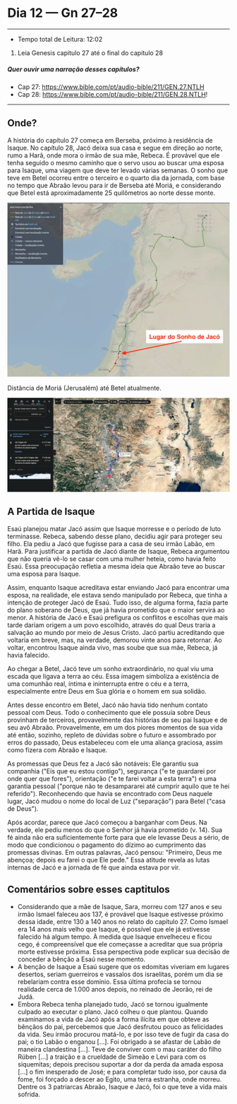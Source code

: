 # Dia 12 — Gn 27–28

--- 

- Tempo total de Leitura: 12:02

1. Leia Genesis capitulo 27 até o final do capitulo 28

##### Quer ouvir uma narração desses capítulos?

- Cap 27: https://www.bible.com/pt/audio-bible/211/GEN.27.NTLH
- Cap 28: https://www.bible.com/pt/audio-bible/211/GEN.28.NTLH!

---

## Onde?

A história do capítulo 27 começa em Berseba, próximo à residência de Isaque. No capítulo 28, Jacó deixa sua casa e segue em direção ao norte, rumo a Harã, onde mora o irmão de sua mãe, Rebeca. É provável que ele tenha seguido o mesmo caminho que o servo usou ao buscar uma esposa para Isaque, uma viagem que deve ter levado várias semanas. O sonho que teve em Betel ocorreu entre o terceiro e o quarto dia da jornada, com base no tempo que Abraão levou para ir de Berseba até Moriá, e considerando que Betel está aproximadamente 25 quilômetros ao norte desse monte.

![img_17.png](../images/img_17.png)

Distãncia de Moriá (Jerusalém) até Betel atualmente.

![img.png](../images/img_19.png)

## A Partida de Isaque

Esaú planejou matar Jacó assim que Isaque morresse e o período de luto terminasse. Rebeca, sabendo desse plano, decidiu agir para proteger seu filho. Ela pediu a Jacó que fugisse para a casa de seu irmão Labão, em Harã. Para justificar a partida de Jacó diante de Isaque, Rebeca argumentou que não queria vê-lo se casar com uma mulher heteia, como havia feito Esaú. Essa preocupação refletia a mesma ideia que Abraão teve ao buscar uma esposa para Isaque.

Assim, enquanto Isaque acreditava estar enviando Jacó para encontrar uma esposa, na realidade, ele estava sendo manipulado por Rebeca, que tinha a intenção de proteger Jacó de Esaú. Tudo isso, de alguma forma, fazia parte do plano soberano de Deus, que já havia prometido que o maior servirá ao menor. A história de Jacó e Esaú prefigura os conflitos e escolhas que mais tarde dariam origem a um povo escolhido, através do qual Deus traria a salvação ao mundo por meio de Jesus Cristo. Jacó partiu acreditando que voltaria em breve, mas, na verdade, demorou vinte anos para retornar. Ao voltar, encontrou Isaque ainda vivo, mas soube que sua mãe, Rebeca, já havia falecido.

Ao chegar a Betel, Jacó teve um sonho extraordinário, no qual viu uma escada que ligava a terra ao céu. Essa imagem simboliza a existência de uma comunhão real, íntima e ininterrupta entre o céu e a terra, especialmente entre Deus em Sua glória e o homem em sua solidão.

Antes desse encontro em Betel, Jacó não havia tido nenhum contato pessoal com Deus. Todo o conhecimento que ele possuía sobre Deus provinham de terceiros, provavelmente das histórias de seu pai Isaque e de seu avô Abraão. Provavelmente, em um dos piores momentos de sua vida até então, sozinho, repleto de dúvidas sobre o futuro e assombrado por erros do passado, Deus estabeleceu com ele uma aliança graciosa, assim como fizera com Abraão e Isaque.

As promessas que Deus fez a Jacó são notáveis: Ele garantiu sua companhia ("Eis que eu estou contigo"), segurança ("e te guardarei por onde quer que fores"), orientação ("e te farei voltar a esta terra") e uma garantia pessoal ("porque não te desampararei até cumprir aquilo que te hei referido"). Reconhecendo que havia se encontrado com Deus naquele lugar, Jacó mudou o nome do local de Luz ("separação") para Betel ("casa de Deus").

Após acordar, parece que Jacó começou a barganhar com Deus. Na verdade, ele pediu menos do que o Senhor já havia prometido (v. 14). Sua fé ainda não era suficientemente forte para que ele levasse Deus a sério, de modo que condicionou o pagamento do dízimo ao cumprimento das promessas divinas. Em outras palavras, Jacó pensou: "Primeiro, Deus me abençoa; depois eu farei o que Ele pede." Essa atitude revela as lutas internas de Jacó e a jornada de fé que ainda estava por vir.

## Comentários sobre esses captitulos

- Considerando que a mãe de Isaque, Sara, morreu com 127 anos e seu irmão Ismael faleceu aos 137, é provável que Isaque estivesse próximo dessa idade, entre  130 a 140 anos no relato do capítulo 27. Como Ismael era 14 anos mais velho que Isaque, é possível que ele já estivesse falecido há algum tempo. À medida que Isaque envelheceu e ficou cego, é compreensível que ele começasse a acreditar que sua própria morte estivesse próxima. Essa perspectiva pode explicar sua decisão de conceder a bênção a Esaú nesse momento.
- A benção de Isaque a Esaú sugere que os edomitas viveriam em lugares desertos, seriam guerreiros e vassalos dos israelitas, porém um dia se rebelariam contra esse domínio. Essa última profecia se tornou realidade cerca de 1.000 anos depois, no reinado de Jeorão, rei de Judá. 
- Embora Rebeca tenha planejado tudo, Jacó se tornou igualmente culpado ao executar o plano. Jacó colheu o que plantou. Quando examinamos a vida de Jacó após a forma ilícita em que obteve as bênçãos do pai, percebemos que Jacó desfrutou pouco as felicidades da vida. Seu irmão procurou matá-lo, e por isso teve de fugir da casa do pai; o tio Labão o enganou […]. Foi obrigado a se afastar de Labão de maneira clandestina […]. Teve de conviver com o mau caráter do filho Rúben […] a traição e a crueldade de Simeão e Levi para com os siquemitas; depois precisou suportar a dor da perda da amada esposa […] o fim inesperado de José; e para completar tudo isso, por causa da fome, foi forçado a descer ao Egito, uma terra estranha, onde morreu. Dentre os 3 patriarcas Abraão, Isaque e Jacó, foi o que teve a vida mais sofrida.